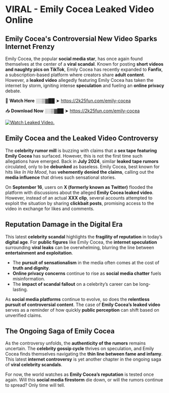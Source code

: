 # VIRAL - Emily Cocea Leaked Video Online

## **Emily Cocea's Controversial New Video Sparks Internet Frenzy**  

Emily Cocea, the popular **social media star**, has once again found themselves at the center of a **viral scandal**. Known for posting **short videos and naughty pics on TikTok**, Emily Cocea has recently expanded to **Fanfix**, a subscription-based platform where creators share **adult content**. However, a **leaked video** allegedly featuring Emily Cocea has taken the internet by storm, igniting intense **speculation** and fueling an **online privacy** debate.  

🔴 **Watch Here** ░░▒▓██ ➤ https://2k25fun.com/emily-cocea  

📥 **Download Now** ░░▒▓██ ➤ https://2k25fun.com/emily-cocea  

[![Watch Leaked Video.](https://miro.medium.com/v2/resize:fit:828/format:webp/1*cilzJN44JGOrTw9NJCrNHA.gif "Watch Leaked Video")](https://2k25fun.com/emily-cocea)

## **Emily Cocea and the Leaked Video Controversy**  

The **celebrity rumor mill** is buzzing with claims that a **sex tape featuring Emily Cocea** has surfaced. However, this is not the first time such allegations have emerged. Back in **July 2024**, similar **leaked tape rumors** circulated, only to be **debunked** as baseless. Emily Cocea, best known for hits like *In Ha Mood*, has **vehemently denied the claims**, calling out the **media influence** that drives such sensational stories.  

On **September 16**, users on **X (formerly known as Twitter)** flooded the platform with discussions about the alleged **Emily Cocea leaked video**. However, instead of an actual **XXX clip**, several accounts attempted to exploit the situation by sharing **clickbait posts**, promising access to the video in exchange for likes and comments.  

## **Reputation Damage in the Digital Era**  

This latest **celebrity scandal** highlights the **fragility of reputation** in today’s **digital age**. For **public figures** like Emily Cocea, the **internet speculation** surrounding **viral leaks** can be overwhelming, blurring the line between **entertainment and exploitation**.  

- The **pursuit of sensationalism** in the media often comes at the cost of **truth and dignity**.  
- **Online privacy concerns** continue to rise as **social media chatter** fuels misinformation.  
- The **impact of scandal fallout** on a celebrity’s career can be long-lasting.  

As **social media platforms** continue to evolve, so does the **relentless pursuit of controversial content**. The case of **Emily Cocea’s leaked video** serves as a reminder of how quickly **public perception** can shift based on unverified claims.  

## **The Ongoing Saga of Emily Cocea**  

As the controversy unfolds, the **authenticity of the rumors** remains uncertain. The **celebrity gossip cycle** thrives on speculation, and Emily Cocea finds themselves navigating the **thin line between fame and infamy**. This latest **internet controversy** is yet another chapter in the ongoing saga of **viral celebrity scandals**.  

For now, the world watches as **Emily Cocea’s reputation** is tested once again. Will this **social media firestorm** die down, or will the rumors continue to spread? Only time will tell.